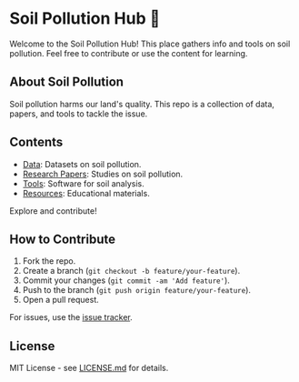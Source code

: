 # Soil Pollution Hub 🌱

Welcome to the Soil Pollution Hub! This place gathers info and tools on soil pollution. Feel free to contribute or use the content for learning.

## About Soil Pollution

Soil pollution harms our land's quality. This repo is a collection of data, papers, and tools to tackle the issue.

## Contents

- [Data](/data): Datasets on soil pollution.
- [Research Papers](/research-papers): Studies on soil pollution.
- [Tools](/tools): Software for soil analysis.
- [Resources](/resources): Educational materials.

Explore and contribute!

## How to Contribute

1. Fork the repo.
2. Create a branch (`git checkout -b feature/your-feature`).
3. Commit your changes (`git commit -am 'Add feature'`).
4. Push to the branch (`git push origin feature/your-feature`).
5. Open a pull request.

For issues, use the [issue tracker](https://github.com/yourusername/soil-pollution-hub/issues).

## License

MIT License - see [LICENSE.md](LICENSE.md) for details.
